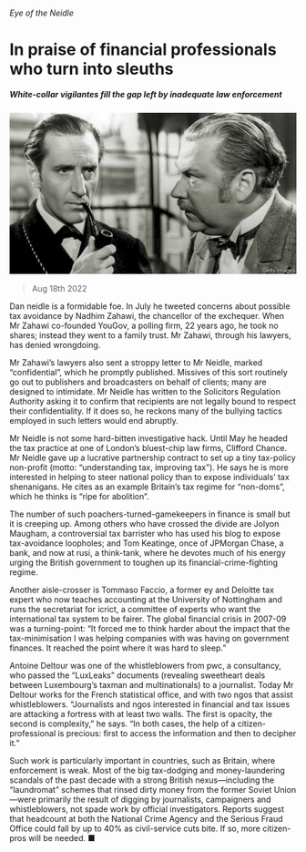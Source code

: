 ###### Eye of the Neidle

# In praise of financial professionals who turn into sleuths 

##### White-collar vigilantes fill the gap left by inadequate law enforcement 

![image](images/20220820_BRP505.jpg) 

> Aug 18th 2022 

Dan neidle is a formidable foe. In July he tweeted concerns about possible tax avoidance by Nadhim Zahawi, the chancellor of the exchequer. When Mr Zahawi co-founded YouGov, a polling firm, 22 years ago, he took no shares; instead they went to a family trust. Mr Zahawi, through his lawyers, has denied wrongdoing. 

Mr Zahawi’s lawyers also sent a stroppy letter to Mr Neidle, marked “confidential”, which he promptly published. Missives of this sort routinely go out to publishers and broadcasters on behalf of clients; many are designed to intimidate. Mr Neidle has written to the Solicitors Regulation Authority asking it to confirm that recipients are not legally bound to respect their confidentiality. If it does so, he reckons many of the bullying tactics employed in such letters would end abruptly.

Mr Neidle is not some hard-bitten investigative hack. Until May he headed the tax practice at one of London’s bluest-chip law firms, Clifford Chance. Mr Neidle gave up a lucrative partnership contract to set up a tiny tax-policy non-profit (motto: “understanding tax, improving tax”). He says he is more interested in helping to steer national policy than to expose individuals’ tax shenanigans. He cites as an example Britain’s tax regime for “non-doms”, which he thinks is “ripe for abolition”. 

The number of such poachers-turned-gamekeepers in finance is small but it is creeping up. Among others who have crossed the divide are Jolyon Maugham, a controversial tax barrister who has used his blog to expose tax-avoidance loopholes; and Tom Keatinge, once of JPMorgan Chase, a bank, and now at rusi, a think-tank, where he devotes much of his energy urging the British government to toughen up its financial-crime-fighting regime.

Another aisle-crosser is Tommaso Faccio, a former ey and Deloitte tax expert who now teaches accounting at the University of Nottingham and runs the secretariat for icrict, a committee of experts who want the international tax system to be fairer. The global financial crisis in 2007-09 was a turning-point: “It forced me to think harder about the impact that the tax-minimisation I was helping companies with was having on government finances. It reached the point where it was hard to sleep.” 

Antoine Deltour was one of the whistleblowers from pwc, a consultancy, who passed the “LuxLeaks” documents (revealing sweetheart deals between Luxembourg’s taxman and multinationals) to a journalist. Today Mr Deltour works for the French statistical office, and with two ngos that assist whistleblowers. “Journalists and ngos interested in financial and tax issues are attacking a fortress with at least two walls. The first is opacity, the second is complexity,” he says. “In both cases, the help of a citizen-professional is precious: first to access the information and then to decipher it.”

Such work is particularly important in countries, such as Britain, where enforcement is weak. Most of the big tax-dodging and money-laundering scandals of the past decade with a strong British nexus—including the “laundromat” schemes that rinsed dirty money from the former Soviet Union—were primarily the result of digging by journalists, campaigners and whistleblowers, not spade work by official investigators. Reports suggest that headcount at both the National Crime Agency and the Serious Fraud Office could fall by up to 40% as civil-service cuts bite. If so, more citizen-pros will be needed. ■


